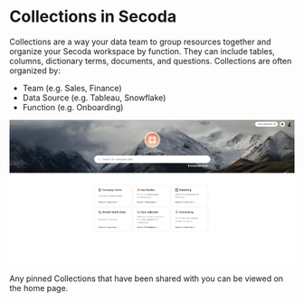 # Collections in Secoda

Collections are a way your data team to group resources together and organize your Secoda workspace by function. They can include tables, columns, dictionary terms, documents, and questions. Collections are often organized by:

* Team (e.g. Sales, Finance)
* Data Source (e.g. Tableau, Snowflake)
* Function (e.g. Onboarding)

![](<../.gitbook/assets/Screen Shot 2022-04-08 at 12.38.10 PM (1) (1).png>)

Any pinned Collections that have been shared with you can be viewed on the home page.
